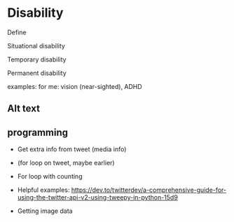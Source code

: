 # Disability

Define

Situational disability

Temporary disability

Permanent disability

examples: for me: vision (near-sighted), ADHD


## Alt text

## programming
- Get extra info from tweet (media info)
-  (for loop on tweet, maybe earlier)
- For loop with counting

- Helpful examples: https://dev.to/twitterdev/a-comprehensive-guide-for-using-the-twitter-api-v2-using-tweepy-in-python-15d9
- Getting image data
